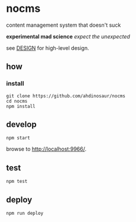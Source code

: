 # nocms

content management system that doesn't suck

**experimental mad science** _expect the unexpected_

see [DESIGN](./DESIGN.md) for high-level design.

## how

### install

```
git clone https://github.com/ahdinosaur/nocms
cd nocms
npm install
```

## develop

```
npm start
```

browse to <http://localhost:9966/>.

## test

```
npm test
```

## deploy

```
npm run deploy
```
